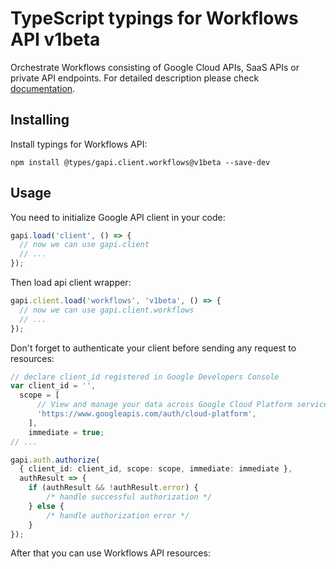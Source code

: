 # TypeScript typings for Workflows API v1beta

Orchestrate Workflows consisting of Google Cloud APIs, SaaS APIs or private API endpoints.
For detailed description please check [documentation](https://cloud.google.com/workflows).

## Installing

Install typings for Workflows API:

```
npm install @types/gapi.client.workflows@v1beta --save-dev
```

## Usage

You need to initialize Google API client in your code:

```typescript
gapi.load('client', () => {
  // now we can use gapi.client
  // ...
});
```

Then load api client wrapper:

```typescript
gapi.client.load('workflows', 'v1beta', () => {
  // now we can use gapi.client.workflows
  // ...
});
```

Don't forget to authenticate your client before sending any request to resources:

```typescript
// declare client_id registered in Google Developers Console
var client_id = '',
  scope = [ 
      // View and manage your data across Google Cloud Platform services
      'https://www.googleapis.com/auth/cloud-platform',
    ],
    immediate = true;
// ...

gapi.auth.authorize(
  { client_id: client_id, scope: scope, immediate: immediate },
  authResult => {
    if (authResult && !authResult.error) {
        /* handle successful authorization */
    } else {
        /* handle authorization error */
    }
});
```

After that you can use Workflows API resources:

```typescript
```
